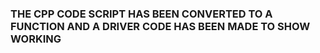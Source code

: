 ### THE CPP CODE SCRIPT HAS BEEN CONVERTED TO A FUNCTION AND A DRIVER CODE HAS BEEN MADE TO SHOW WORKING

